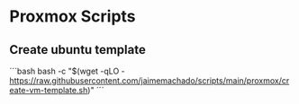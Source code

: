 # Proxmox Scripts

## Create ubuntu template
´´´bash
bash -c "$(wget -qLO - https://raw.githubusercontent.com/jaimemachado/scripts/main/proxmox/create-vm-template.sh)"
´´´
